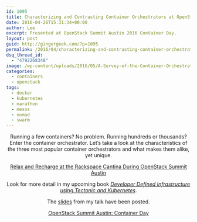```yaml
---
id: 1095
title: Characterizing and Contrasting Container Orchestrators at OpenStack Summit Container Day
date: 2016-04-26T15:31:34+00:00
author: Lee
excerpt: Presented at OpenStack Summit Austin 2016 Container Day.
layout: post
guid: http://gingergeek.com/?p=1095
permalink: /2016/04/characterizing-and-contrasting-container-orchestrators-at-openstack-summit-container-day/
dsq_thread_id:
  - "4792268348"
image: /wp-content/uploads/2016/05/A-Survey-of-the-Container-Orchestrator-Landscape.png
categories:
  - containers
  - openstack
tags:
  - docker
  - kubernetes
  - marathon
  - mesos
  - nomad
  - swarm
---
```

<div align="center">
  <p>
    Running a few containers? No problem. Running hundreds or thousands? Enter the container orchestrator. Let’s take a look at the characteristics of the three most popular container orchestrators and what makes them alike, yet unique.
  </p>
  
  <p>
    <span class="embed-youtube" style="text-align:center; display: block;"></span>
  </p>
  
  <p>
    <a href="http://blog.rackspace.com/relax-recharge-rackspace-cantina-openstack-summit-austin/">Relax and Recharge at the Rackspace Cantina During OpenStack Summit Austin</a>
  </p>
  
  <p>
    Look for more detail in my upcoming book <i><a href="https://www.packtpub.com/virtualization-and-cloud/developer-defined-infrastructure-using-tectonic-and-kubernetes">Developer Defined Infrastructure using Tectonic and Kubernetes</a></i>.
  </p>
  
  <p>
  </p>
  
  <p>
    The <a href="http://www.slideshare.net/leecalcote/characterizing-and-contrasting-container-orchestrators">slides</a> from my talk have been posted.
  </p>
  
  <p>
    <span class="embed-youtube" style="text-align:center; display: block;"></span>
  </p>
  
  <p>
    <a href="https://getcarina.com/blog/container-day-austin-summit/">OpenStack Summit Austin: Container Day</a>
  </p>
</div>